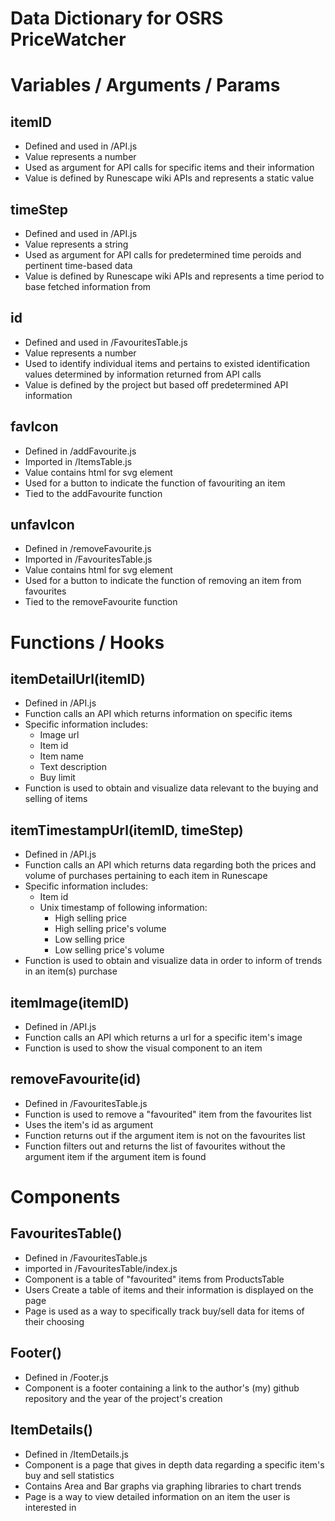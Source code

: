 # Data Dictionary for OSRS PriceWatcher

# Variables / Arguments / Params

## itemID

- Defined and used in /API.js
- Value represents a number
- Used as argument for API calls for specific items and their information
- Value is defined by Runescape wiki APIs and represents a static value

## timeStep

- Defined and used in /API.js
- Value represents a string
- Used as argument for API calls for predetermined time peroids and pertinent time-based data
- Value is defined by Runescape wiki APIs and represents a time period to base fetched information from

## id

- Defined and used in /FavouritesTable.js
- Value represents a number
- Used to identify individual items and pertains to existed identification values determined by information returned from API calls
- Value is defined by the project but based off predetermined API information

## favIcon

- Defined in /addFavourite.js
- Imported in /ItemsTable.js
- Value contains html for svg element
- Used for a button to indicate the function of favouriting an item
- Tied to the addFavourite function

## unfavIcon

- Defined in /removeFavourite.js
- Imported in /FavouritesTable.js
- Value contains html for svg element
- Used for a button to indicate the function of removing an item from favourites
- Tied to the removeFavourite function

# Functions / Hooks

## itemDetailUrl(itemID)

- Defined in /API.js
- Function calls an API which returns information on specific items
- Specific information includes:
  - Image url
  - Item id
  - Item name
  - Text description
  - Buy limit
- Function is used to obtain and visualize data relevant to the buying and selling of items

## itemTimestampUrl(itemID, timeStep)

- Defined in /API.js
- Function calls an API which returns data regarding both the prices and volume of purchases pertaining to each item in Runescape
- Specific information includes:
  - Item id
  - Unix timestamp of following information:
    - High selling price
    - High selling price's volume
    - Low selling price
    - Low selling price's volume
- Function is used to obtain and visualize data in order to inform of trends in an item(s) purchase

## itemImage(itemID)

- Defined in /API.js
- Function calls an API which returns a url for a specific item's image
- Function is used to show the visual component to an item

## removeFavourite(id)

- Defined in /FavouritesTable.js
- Function is used to remove a "favourited" item from the favourites list
- Uses the item's id as argument
- Function returns out if the argument item is not on the favourites list
- Function filters out and returns the list of favourites without the argument item if the argument item is found

# Components

## FavouritesTable()

- Defined in /FavouritesTable.js
- imported in /FavouritesTable/index.js
- Component is a table of "favourited" items from ProductsTable
- Users Create a table of items and their information is displayed on the page
- Page is used as a way to specifically track buy/sell data for items of their choosing

## Footer()

- Defined in /Footer.js
- Component is a footer containing a link to the author's (my) github repository and the year of the project's creation

## ItemDetails()

- Defined in /ItemDetails.js
- Component is a page that gives in depth data regarding a specific item's buy and sell statistics
- Contains Area and Bar graphs via graphing libraries to chart trends
- Page is a way to view detailed information on an item the user is interested in
